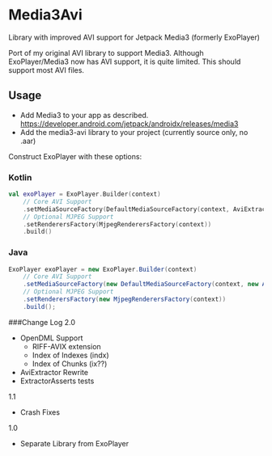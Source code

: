 # Media3Avi
Library with improved AVI support for Jetpack Media3 (formerly ExoPlayer)

Port of my original AVI library to support Media3.  Although ExoPlayer/Media3 now has AVI support, it is quite limited.  This should support most AVI files.

## Usage
- Add Media3 to your app as described.  https://developer.android.com/jetpack/androidx/releases/media3
- Add the media3-avi library to your project (currently source only, no .aar)

Construct ExoPlayer with these options: 

### Kotlin
```kotlin
val exoPlayer = ExoPlayer.Builder(context)
    // Core AVI Support
    .setMediaSourceFactory(DefaultMediaSourceFactory(context, AviExtractorsFactory()))
    // Optional MJPEG Support
    .setRenderersFactory(MjpegRenderersFactory(context))
    .build()
```

### Java
```java
ExoPlayer exoPlayer = new ExoPlayer.Builder(context)
    // Core AVI Support
    .setMediaSourceFactory(new DefaultMediaSourceFactory(context, new AviExtractorsFactory()))
    // Optional MJPEG Support
    .setRenderersFactory(new MjpegRenderersFactory(context))
    .build();
```

###Change Log
2.0
- OpenDML Support
  - RIFF-AVIX extension
  - Index of Indexes (indx)
  - Index of Chunks (ix??)
- AviExtractor Rewrite
- ExtractorAsserts tests

1.1
- Crash Fixes

1.0 
- Separate Library from ExoPlayer